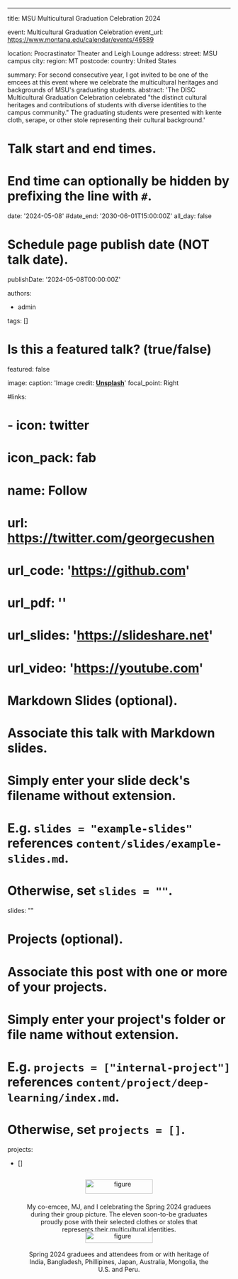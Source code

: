 ---
title: MSU Multicultural Graduation Celebration 2024

event: Multicultural Graduation Celebration
event_url: https://www.montana.edu/calendar/events/46589

location: Procrastinator Theater and Leigh Lounge
address:
  street: MSU campus
  city: 
  region: MT
  postcode: 
  country: United States

summary: For second consecutive year, I got invited to be one of the emcees at this event where we celebrate the multicultural heritages and backgrounds of MSU's graduating students. 
abstract: 'The DISC Multicultural Graduation Celebration celebrated "the distinct cultural heritages and contributions of students with diverse identities to the campus community." The graduating students were presented with kente cloth, serape, or other stole representing their cultural background.'

# Talk start and end times.
#   End time can optionally be hidden by prefixing the line with `#`.
date: '2024-05-08'
#date_end: '2030-06-01T15:00:00Z'
all_day: false

# Schedule page publish date (NOT talk date).
publishDate: '2024-05-08T00:00:00Z'

authors:
  - admin

tags: []

# Is this a featured talk? (true/false)
featured: false

image:
  caption: 'Image credit: [**Unsplash**](https://unsplash.com/photos/bzdhc5b3Bxs)'
  focal_point: Right

#links:
#  - icon: twitter
#    icon_pack: fab
#    name: Follow
#    url: https://twitter.com/georgecushen
# url_code: 'https://github.com'
# url_pdf: ''
# url_slides: 'https://slideshare.net'
# url_video: 'https://youtube.com'

# Markdown Slides (optional).
#   Associate this talk with Markdown slides.
#   Simply enter your slide deck's filename without extension.
#   E.g. `slides = "example-slides"` references `content/slides/example-slides.md`.
#   Otherwise, set `slides = ""`.
slides: ""

# Projects (optional).
#   Associate this post with one or more of your projects.
#   Simply enter your project's folder or file name without extension.
#   E.g. `projects = ["internal-project"]` references `content/project/deep-learning/index.md`.
#   Otherwise, set `projects = []`.
projects:
  - []
<div style="display: flex; justify-content: center;">
  <figure style="text-align: center;">
    <img src="b.jpg" alt="figure" width="60%" style="margin-left: auto; margin-right: auto; display: block;">
    <figcaption>My co-emcee, MJ, and I celebrating the Spring 2024 graduees during their group picture. The eleven soon-to-be graduates proudly pose with their selected clothes or stoles that represents their multicultural identities.  </figcaption>
  </figure>
</div>

<div style="display: flex; justify-content: center;">
  <figure style="text-align: center;">
    <img src="a.jpg" alt="figure" width="60%" style="margin-left: auto; margin-right: auto; display: block;">
    <figcaption>Spring 2024 graduees and attendees from or with heritage of India, Bangladesh, Phillipines, Japan, Australia, Mongolia, the U.S. and Peru. </figcaption>
  </figure>
</div>
